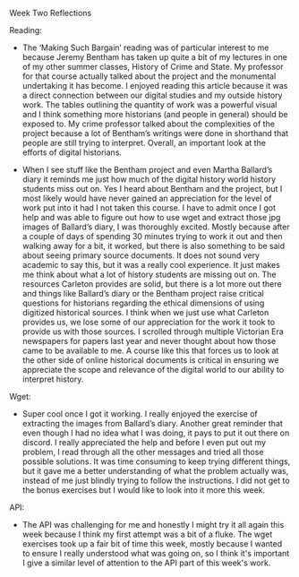 Week Two Reflections 

Reading: 
-	The ‘Making Such Bargain’ reading was of particular interest to me because Jeremy Bentham has taken up quite a bit of my lectures in one of my other summer classes, History of Crime and State. My professor for that course actually talked about the project and the monumental undertaking it has become. I enjoyed reading this article because it was a direct connection between our digital studies and my outside history work. The tables outlining the quantity of work was a powerful visual and I think something more historians (and people in general) should be exposed to. My crime professor talked about the complexities of the project because a lot of Bentham’s writings were done in shorthand that people are still trying to interpret. Overall, an important look at the efforts of digital historians.

-	When I see stuff like the Bentham project and even Martha Ballard’s diary it reminds me just how much of the digital history world history students miss out on. Yes I heard about Bentham and the project, but I most likely would have never gained an appreciation for the level of work put into it had I not taken this course. I have to admit once I got help and was able to figure out how to use wget and extract those jpg images of Ballard’s diary, I was thoroughly excited. Mostly because after a couple of days of spending 30 minutes trying to work it out and then walking away for a bit, it worked, but there is also something to be said about seeing primary source documents. It does not sound very academic to say this, but it was a really cool experience. It just makes me think about what a lot of history students are missing out on. The resources Carleton provides are solid, but there is a lot more out there and things like Ballard’s diary or the Bentham project raise critical questions for historians regarding the ethical dimensions of using digitized historical sources. I think when we just use what Carleton provides us, we lose some of our appreciation for the work it took to provide us with those sources. I scrolled through multiple Victorian Era newspapers for papers last year and never thought about how those came to be available to me. A course like this that forces us to look at the other side of online historical documents is critical in ensuring we appreciate the scope and relevance of the digital world to our ability to interpret history.

Wget:
-	Super cool once I got it working. I really enjoyed the exercise of extracting the images from Ballard’s diary. Another great reminder that even though I had no idea what I was doing, it pays to put it out there on discord. I really appreciated the help and before I even put out my problem, I read through all the other messages and tried all those possible solutions. It was time consuming to keep trying different things, but it gave me a better understanding of what the problem actually was, instead of me just blindly trying to follow the instructions. I did not get to the bonus exercises but I would like to look into it more this week. 

API:
- The API was challenging for me and honestly I might try it all again this week because I think my first attempt was a bit of a fluke. The wget exercises took up a fair bit of time this week, mostly because I wanted to ensure I really understood what was going on, so I think it's important I give a similar level of attention to the API part of this week's work.
